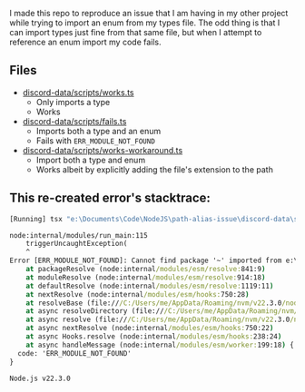I made this repo to reproduce an issue that I am having in my other project while trying to import an enum from my types file. The odd thing is that I can import types just fine from that same file, but when I attempt to reference an enum import my code fails.

## Files

-   [discord-data/scripts/works.ts](discord-data/scripts/works.ts)
    -   Only imports a type
    -   Works
-   [discord-data/scripts/fails.ts](discord-data/scripts/fails.ts)
    -   Imports both a type and an enum
    -   Fails with `ERR_MODULE_NOT_FOUND`
-   [discord-data/scripts/works-workaround.ts](discord-data/scripts/works-workaround.ts)
    -   Import both a type and enum
    -   Works albeit by explicitly adding the file's extension to the path

## This re-created error's stacktrace:

```cmd
[Running] tsx "e:\Documents\Code\NodeJS\path-alias-issue\discord-data\scripts\fails.ts"

node:internal/modules/run_main:115
    triggerUncaughtException(
    ^
Error [ERR_MODULE_NOT_FOUND]: Cannot find package '~' imported from e:\Documents\Code\NodeJS\path-alias-issue\discord-data\scripts\fails.ts
    at packageResolve (node:internal/modules/esm/resolve:841:9)
    at moduleResolve (node:internal/modules/esm/resolve:914:18)
    at defaultResolve (node:internal/modules/esm/resolve:1119:11)
    at nextResolve (node:internal/modules/esm/hooks:750:28)
    at resolveBase (file:///C:/Users/me/AppData/Roaming/nvm/v22.3.0/node_modules/tsx/dist/esm/index.mjs?1719933561352:2:3233)
    at async resolveDirectory (file:///C:/Users/me/AppData/Roaming/nvm/v22.3.0/node_modules/tsx/dist/esm/index.mjs?1719933561352:2:3519)
    at async resolve (file:///C:/Users/me/AppData/Roaming/nvm/v22.3.0/node_modules/tsx/dist/esm/index.mjs?1719933561352:2:4036)
    at async nextResolve (node:internal/modules/esm/hooks:750:22)
    at async Hooks.resolve (node:internal/modules/esm/hooks:238:24)
    at async handleMessage (node:internal/modules/esm/worker:199:18) {
  code: 'ERR_MODULE_NOT_FOUND'
}

Node.js v22.3.0
```
